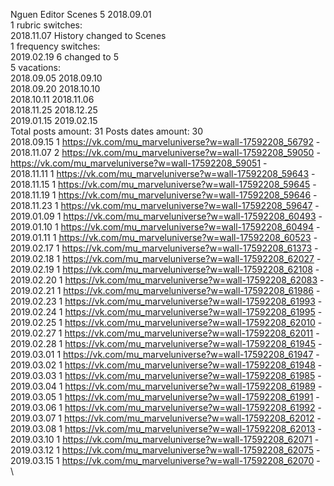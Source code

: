 Nguen	Editor Scenes 5 2018.09.01\
1 rubric switches:\
2018.11.07 History changed to Scenes \
1 frequency switches:\
2019.02.19 6 changed to 5 \
5 vacations:\
2018.09.05 2018.09.10 \
2018.09.20 2018.10.10 \
2018.10.11 2018.11.06 \
2018.11.25 2018.12.25 \
2019.01.15 2019.02.15 \
Total posts amount: 31	Posts dates amount: 30\
2018.09.15 1 https://vk.com/mu_marveluniverse?w=wall-17592208_56792 - \
2018.11.07 2 https://vk.com/mu_marveluniverse?w=wall-17592208_59050 - https://vk.com/mu_marveluniverse?w=wall-17592208_59051 - \
2018.11.11 1 https://vk.com/mu_marveluniverse?w=wall-17592208_59643 - \
2018.11.15 1 https://vk.com/mu_marveluniverse?w=wall-17592208_59645 - \
2018.11.19 1 https://vk.com/mu_marveluniverse?w=wall-17592208_59646 - \
2018.11.23 1 https://vk.com/mu_marveluniverse?w=wall-17592208_59647 - \
2019.01.09 1 https://vk.com/mu_marveluniverse?w=wall-17592208_60493 - \
2019.01.10 1 https://vk.com/mu_marveluniverse?w=wall-17592208_60494 - \
2019.01.11 1 https://vk.com/mu_marveluniverse?w=wall-17592208_60523 - \
2019.02.17 1 https://vk.com/mu_marveluniverse?w=wall-17592208_61373 - \
2019.02.18 1 https://vk.com/mu_marveluniverse?w=wall-17592208_62027 - \
2019.02.19 1 https://vk.com/mu_marveluniverse?w=wall-17592208_62108 - \
2019.02.20 1 https://vk.com/mu_marveluniverse?w=wall-17592208_62083 - \
2019.02.21 1 https://vk.com/mu_marveluniverse?w=wall-17592208_61986 - \
2019.02.23 1 https://vk.com/mu_marveluniverse?w=wall-17592208_61993 - \
2019.02.24 1 https://vk.com/mu_marveluniverse?w=wall-17592208_61995 - \
2019.02.25 1 https://vk.com/mu_marveluniverse?w=wall-17592208_62010 - \
2019.02.27 1 https://vk.com/mu_marveluniverse?w=wall-17592208_62011 - \
2019.02.28 1 https://vk.com/mu_marveluniverse?w=wall-17592208_61945 - \
2019.03.01 1 https://vk.com/mu_marveluniverse?w=wall-17592208_61947 - \
2019.03.02 1 https://vk.com/mu_marveluniverse?w=wall-17592208_61948 - \
2019.03.03 1 https://vk.com/mu_marveluniverse?w=wall-17592208_61985 - \
2019.03.04 1 https://vk.com/mu_marveluniverse?w=wall-17592208_61989 - \
2019.03.05 1 https://vk.com/mu_marveluniverse?w=wall-17592208_61991 - \
2019.03.06 1 https://vk.com/mu_marveluniverse?w=wall-17592208_61992 - \
2019.03.07 1 https://vk.com/mu_marveluniverse?w=wall-17592208_62012 - \
2019.03.08 1 https://vk.com/mu_marveluniverse?w=wall-17592208_62013 - \
2019.03.10 1 https://vk.com/mu_marveluniverse?w=wall-17592208_62071 - \
2019.03.12 1 https://vk.com/mu_marveluniverse?w=wall-17592208_62075 - \
2019.03.15 1 https://vk.com/mu_marveluniverse?w=wall-17592208_62070 - \
